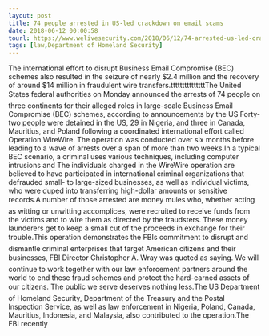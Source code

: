 ```yaml
---
layout: post
title: 74 people arrested in US-led crackdown on email scams
date: 2018-06-12 00:00:58
tourl: https://www.welivesecurity.com/2018/06/12/74-arrested-us-led-crackdown-email-scams/
tags: [law,Department of Homeland Security]
---
```

The international effort to disrupt Business Email Compromise (BEC) schemes also resulted in the seizure of nearly $2.4 million and the recovery of around $14 million in fraudulent wire transfers.tttttttttttttttThe United States federal authorities on Monday announced the arrests of 74 people on three continents for their alleged roles in large-scale Business Email Compromise (BEC) schemes, according to announcements by the US Forty-two people were detained in the US, 29 in Nigeria, and three in Canada, Mauritius, and Poland following a coordinated international effort called Operation WireWire. The operation was conducted over six months before leading to a wave of arrests over a span of more than two weeks.In a typical BEC scenario, a criminal uses various techniques, including computer intrusions and The individuals charged in the WireWire operation are believed to have participated in international criminal organizations that defrauded small- to large-sized businesses, as well as individual victims, who were duped into transferring high-dollar amounts or sensitive records.A number of those arrested are money mules who, whether acting as witting or unwitting accomplices, were recruited to receive funds from the victims and to wire them as directed by the fraudsters. These money launderers get to keep a small cut of the proceeds in exchange for their trouble.This operation demonstrates the FBIs commitment to disrupt and dismantle criminal enterprises that target American citizens and their businesses, FBI Director Christopher A. Wray was quoted as saying. We will continue to work together with our law enforcement partners around the world to end these fraud schemes and protect the hard-earned assets of our citizens. The public we serve deserves nothing less.The US Department of Homeland Security, Department of the Treasury and the Postal Inspection Service, as well as law enforcement in Nigeria, Poland, Canada, Mauritius, Indonesia, and Malaysia, also contributed to the operation.The FBI recently 